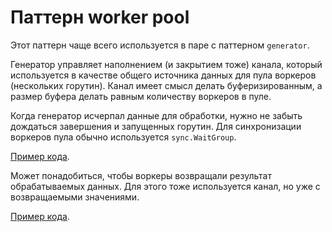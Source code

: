 # Паттерн worker pool

Этот паттерн чаще всего используется в паре с паттерном `generator`. 

Генератор управляет наполнением (и закрытием тоже) канала, который используется в качестве
общего источника данных для пула воркеров (нескольких горутин). Канал имеет смысл делать
буферизированным, а размер буфера делать равным количеству воркеров в пуле.

Когда генератор исчерпал данные для обработки, нужно не забыть дождаться завершения и запущенных
горутин. Для синхронизации воркеров пула обычно используется `sync.WaitGroup`.

[Пример кода](./examples/part2/ignoreresult/main.go).

Может понадобиться, чтобы воркеры возвращали результат обрабатываемых данных. Для этого тоже используется канал,
но уже с возвращаемыми значениями.

[Пример кода](./examples/part2/needresult/main.go).
